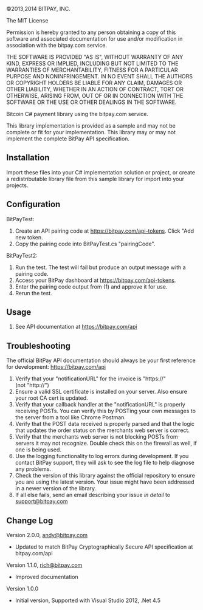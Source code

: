 ©2013,2014 BITPAY, INC.

The MIT License

Permission is hereby granted to any person obtaining a copy of this software
and associated documentation for use and/or modification in association with
the bitpay.com service.

THE SOFTWARE IS PROVIDED "AS IS", WITHOUT WARRANTY OF ANY KIND, EXPRESS OR
IMPLIED, INCLUDING BUT NOT LIMITED TO THE WARRANTIES OF MERCHANTABILITY,
FITNESS FOR A PARTICULAR PURPOSE AND NONINFRINGEMENT. IN NO EVENT SHALL THE
AUTHORS OR COPYRIGHT HOLDERS BE LIABLE FOR ANY CLAIM, DAMAGES OR OTHER
LIABILITY, WHETHER IN AN ACTION OF CONTRACT, TORT OR OTHERWISE, ARISING FROM,
OUT OF OR IN CONNECTION WITH THE SOFTWARE OR THE USE OR OTHER DEALINGS IN
THE SOFTWARE.


Bitcoin C# payment library using the bitpay.com service.

This library implementation is provided as a sample and may not be complete or fit for your implementation.  This library may or may not implement the complete BitPay API specification.


Installation
------------
Import these files into your C# implementation solution or project, or create a redistributable library file from this sample library for import into your projects.


Configuration
-------------

BitPayTest:
1. Create an API pairing code at https://bitpay.com/api-tokens.  Click "Add new token.
2. Copy the pairing code into BitPayTest.cs "pairingCode".

BitPayTest2:
1. Run the test.  The test will fail but produce an output message with a pairing code.
2. Access your BitPay dashboard at https://bitpay.com/api-tokens.
3. Enter the pairing code output from (1) and approve it for use.
4. Rerun the test.


Usage
-----
1. See API documentation at https://bitpay.com/api


Troubleshooting
---------------
The official BitPay API documentation should always be your first reference for development:
https://bitpay.com/api

1. Verify that your "notificationURL" for the invoice is "https://" (not "http://")
2. Ensure a valid SSL certificate is installed on your server. Also ensure your root CA cert is
   updated.
3. Verify that your callback handler at the "notificationURL" is properly receiving POSTs. You
   can verify this by POSTing your own messages to the server from a tool like Chrome Postman.
4. Verify that the POST data received is properly parsed and that the logic that updates the
   order status on the merchants web server is correct.
5. Verify that the merchants web server is not blocking POSTs from servers it may not
   recognize. Double check this on the firewall as well, if one is being used.
6. Use the logging functionality to log errors during development. If you contact BitPay support,
   they will ask to see the log file to help diagnose any problems.
7. Check the version of this library against the official repository to ensure you are using
   the latest version. Your issue might have been addressed in a newer version of the library.
8. If all else fails, send an email describing your issue *in detail* to support@bitpay.com


Change Log
----------
Version 2.0.0, andy@bitpay.com
  - Updated to match BitPay Cryptographically Secure API specification at bitpay.com/api

Version 1.1.0, rich@bitpay.com
  - Improved documentation

Version 1.0.0
  - Initial version, Supported with Visual Studio 2012, .Net 4.5
